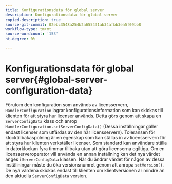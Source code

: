 ```yaml
---
title: Konfigurationsdata för global server
description: Konfigurationsdata för global server
copied-description: true
source-git-commit: 02ebc3548a254b2a6554f1ab34afbb3ea5f09bb8
workflow-type: tm+mt
source-wordcount: '153'
ht-degree: 0%

---
```


# Konfigurationsdata för global server{#global-server-configuration-data}

Förutom den konfiguration som används av licensservern, `HandlerConfiguration` lagrar konfigurationsinformation som kan skickas till klienten för att styra hur licenser används. Detta görs genom att skapa en `ServerConfigData` klass och anrop `HandlerConfiguration.setServerConfigData()` (Dessa inställningar gäller endast licenser som utfärdas av den här licensservern). Toleransen för klocktillbakaspolning är en egenskap som kan ställas in av licensservern för att styra hur klienten verkställer licenser. Som standard kan användare ställa in datorklockan fyra timmar tillbaka utan att göra licenserna ogiltiga. Om en licensserveroperator vill använda en annan inställning kan det nya värdet anges i `ServerConfigData` klassen. När du ändrar värdet för någon av dessa inställningar måste du öka versionsnumret genom att anropa `setVersion()`. De nya värdena skickas endast till klienten om klientversionen är mindre än den aktuella `ServerConfigData` version.
